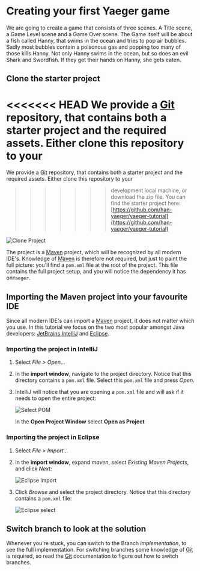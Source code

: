 # Creating your first Yaeger game

We are going to create a game that consists of three scenes. A Title scene,
a Game Level scene and a Game Over scene. The Game itself will be about a fish
called Hanny, that swims in the ocean and tries to pop air bubbles. Sadly most
bubbles contain a poisonous gas and popping too many of those kills Hanny. Not
only Hanny swims in the ocean, but so does an evil Shark and Swordfish. If they
get their hands on Hanny, she gets eaten.

## Clone the starter project

<<<<<<< HEAD
We provide a [Git](https://git-scm.com/) repository, that contains both a 
starter project and the required assets. Either clone this repository to your 
=======
We provide a [Git](https://git-scm.com/) repository, that contains both a
starter project and the required assets. Either clone this repository to your
>>>>>>> development
local machine, or download the zip file. You can find the starter project here:
[https://github.com/han-yaeger/yaeger-tutorial](https://github.com/han-yaeger/yaeger-tutorial)

![Clone Project](images/setup/browser-clone.png)

The project is a [Maven](https://maven.apache.org/) project, which will be
recognized by all modern IDE's. Knowledge of [Maven](https://maven.apache.org/) 
is therefore not required, but just to paint the full picture: you'll find a 
`pom.xml` file at the root of the project. This file contains the full project 
setup, and you will notice the dependency it has on`Yaeger`.

## Importing the Maven project into your favourite IDE

Since all modern IDE's can import a [Maven](https://maven.apache.org/) project,
it does not matter which you use. In this tutorial we focus on the two most
popular amongst Java developers: 
[JetBrains IntelliJ](https://www.jetbrains.com/idea/) and
[Eclipse](https://www.eclipse.org/).

### Importing the project in IntelliJ

1. Select *File > Open...*
2. In the **import window**, navigate to the project directory. Notice that this
   directory contains a `pom.xml` file. Select this `pom.xml` file and press 
   *Open*.
3. IntelliJ will notice that you are opening a `pom.xml` file and will ask if it
   needs to open the entire project:

   ![Select POM](images/setup/intellij-pom.png)

   In the **Open Project Window** select **Open as Project**

### Importing the project in Eclipse

1. Select *File > Import...*
2. In the **import window**, expand *maven*, select *Existing Maven Projects*,
   and click *Next:*

   ![Eclipse import](images/setup/eclipse-import.png)

3. Click *Browse* and select the project directory. Notice that this directory
   contains a `pom.xml` file:

   ![Eclipse select](images/setup/eclipse-select.png)

## Switch branch to look at the solution

Whenever you're stuck, you can switch to the Branch *implementation*, to see the full
implementation. For switching branches some knowledge of 
[Git](https://git-scm.com/) is required, so read the [Git](https://git-scm.com/)
documentation to figure out how to switch branches.
